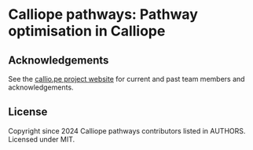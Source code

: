 # Calliope pathways: Pathway optimisation in Calliope

## Acknowledgements

See the [callio.pe project website](https://www.callio.pe/partners-and-team/) for current and past team members and acknowledgements.

## License

Copyright since 2024 Calliope pathways contributors listed in AUTHORS. Licensed under MIT.